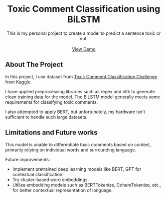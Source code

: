 <br />
<div align="center">

<h1 align="center">Toxic Comment Classification using BiLSTM</h1>

  <p align="center">
    This is my personal project to create a model to predict a sentence toxic or not. 
    <br />
    <br />
    <a href="https://drive.google.com/file/d/1_7ovjM1mcIwo-BQ1TiK9G0t7g9HdaZXx/view?usp=drive_link">View Demo</a>
  </p>
</div>

## About The Project

In this project, I use dataset from <a href="https://www.kaggle.com/c/jigsaw-toxic-comment-classification-challenge">Toxic Comment Classification Challenge</a> from Kaggle.

I have applied preprocessing libraries such as regex and nltk to generate clean training data for the model. The BiLSTM model generally meets some requirements for classifying toxic comments.

I also attempted to apply BERT, but unfortunately, my hardware isn't sufficient to handle such large datasets.

## Limitations and Future works

This model is unable to differentiate toxic comments based on context, primarily relying on individual words and surrounding language.

Future improvements:

- Implement pretrained deep learning models like BERT, GPT for contextual classification.
- Try cluster-based word embeddings.
- Utilize embedding models such as BERTTokenize, CohereTokenize, etc., for better contextual representation of language.
